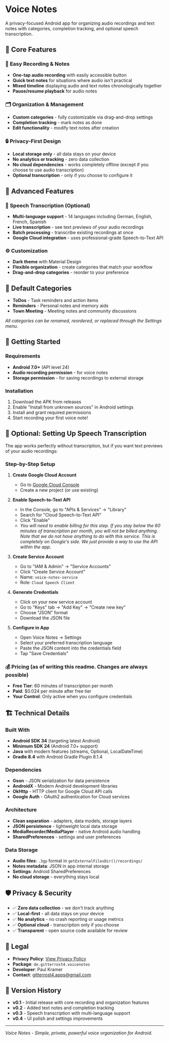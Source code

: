 # Voice Notes

A privacy-focused Android app for organizing audio recordings and text notes with categories, completion tracking, and optional speech transcription.

## 🎯 Core Features

### 📱 **Easy Recording & Notes**
- **One-tap audio recording** with easily accessible button
- **Quick text notes** for situations where audio isn't practical  
- **Mixed timeline** displaying audio and text notes chronologically together
- **Pause/resume playback** for audio notes

### 🗂️ **Organization & Management**
- **Custom categories** - fully customizable via drag-and-drop settings
- **Completion tracking** - mark notes as done
- **Edit functionality** - modify text notes after creation

### 🔒 **Privacy-First Design**
- **Local storage only** - all data stays on your device
- **No analytics or tracking** - zero data collection
- **No cloud dependencies** - works completely offline (except if you choose to use audio transcription)
- **Optional transcription** - only if you choose to configure it

## 🌟 Advanced Features

### 🎤 **Speech Transcription** (Optional)
- **Multi-language support** - 14 languages including German, English, French, Spanish
- **Live transcription** - see text previews of your audio recordings
- **Batch processing** - transcribe existing recordings at once
- **Google Cloud integration** - uses professional-grade Speech-to-Text API

### ⚙️ **Customization**
- **Dark theme** with Material Design
- **Flexible organization** - create categories that match your workflow
- **Drag-and-drop categories** - reorder to your preference

## 📱 Default Categories

- **ToDos** - Task reminders and action items
- **Reminders** - Personal notes and memory aids
- **Town Meeting** - Meeting notes and community discussions

*All categories can be renamed, reordered, or replaced through the Settings menu.*

## 🚀 Getting Started

### Requirements
- **Android 7.0+** (API level 24)
- **Audio recording permission** - for voice notes
- **Storage permission** - for saving recordings to external storage

### Installation
1. Download the APK from releases
2. Enable "Install from unknown sources" in Android settings
3. Install and grant required permissions
4. Start recording your first voice note!

## 🔧 Optional: Setting Up Speech Transcription

The app works perfectly without transcription, but if you want text previews of your audio recordings:

### Step-by-Step Setup

1. **Create Google Cloud Account**
   - Go to [Google Cloud Console](https://console.cloud.google.com)
   - Create a new project (or use existing)

2. **Enable Speech-to-Text API**
   - In the Console, go to "APIs & Services" → "Library"
   - Search for "Cloud Speech-to-Text API"
   - Click "Enable"
   - *You will need to enable billing for this step. If you stay below the 60 minutes of transcription per month, you will not be billed anything. Note that we do not have anything to do with this service. This is completely on Google's side. We just provide a way to use the API within the app.*

3. **Create Service Account**
   - Go to "IAM & Admin" → "Service Accounts"
   - Click "Create Service Account"
   - Name: `voice-notes-service`
   - Role: `Cloud Speech Client`

4. **Generate Credentials**
   - Click on your new service account
   - Go to "Keys" tab → "Add Key" → "Create new key"
   - Choose "JSON" format
   - Download the JSON file

5. **Configure in App**
   - Open Voice Notes → Settings
   - Select your preferred transcription language
   - Paste the JSON content into the credentials field
   - Tap "Save Credentials"

### 💰 Pricing (as of writing this readme. Changes are always possible)
- **Free Tier**: 60 minutes of transcription per month
- **Paid**: $0.024 per minute after free tier
- **Your Control**: Only active when you configure credentials

## 🏗️ Technical Details

### Built With
- **Android SDK 34** (targeting latest Android)
- **Minimum SDK 24** (Android 7.0+ support)
- **Java** with modern features (streams, Optional, LocalDateTime)
- **Gradle 8.4** with Android Gradle Plugin 8.1.4

### Dependencies
- **Gson** - JSON serialization for data persistence
- **AndroidX** - Modern Android development libraries
- **OkHttp** - HTTP client for Google Cloud API calls
- **Google Auth** - OAuth2 authentication for Cloud services

### Architecture
- **Clean separation** - adapters, data models, storage layers
- **JSON persistence** - lightweight local data storage
- **MediaRecorder/MediaPlayer** - native Android audio handling
- **SharedPreferences** - settings and user preferences

### Data Storage
- **Audio files**: `.3gp` format in `getExternalFilesDir()/recordings/`
- **Notes metadata**: JSON in app internal storage
- **Settings**: Android SharedPreferences
- **No cloud storage** - everything stays local

## 🛡️ Privacy & Security

- ✅ **Zero data collection** - we don't track anything
- ✅ **Local-first** - all data stays on your device  
- ✅ **No analytics** - no crash reporting or usage metrics
- ✅ **Optional cloud** - transcription only if you choose
- ✅ **Transparent** - open source code available for review

## 📄 Legal

- **Privacy Policy**: [View Privacy Policy](privacy_policy.md)
- **Package**: `de.gitterrost4.voicenotes`
- **Developer**: Paul Kramer
- **Contact**: gitterrost4.apps@gmail.com

## 🔄 Version History

- **v0.1** - Initial release with core recording and organization features
- **v0.2** - Added text notes and completion tracking
- **v0.3** - Speech transcription with multi-language support
- **v0.4** - UI polish and settings improvements

---

*Voice Notes - Simple, private, powerful voice organization for Android.*
